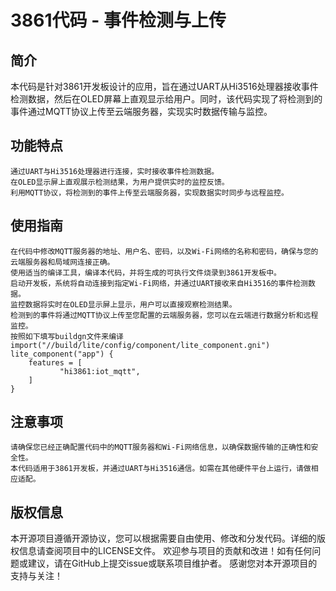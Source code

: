 

# 3861代码 - 事件检测与上传
## 简介
本代码是针对3861开发板设计的应用，旨在通过UART从Hi3516处理器接收事件检测数据，然后在OLED屏幕上直观显示给用户。同时，该代码实现了将检测到的事件通过MQTT协议上传至云端服务器，实现实时数据传输与监控。
## 功能特点
    通过UART与Hi3516处理器进行连接，实时接收事件检测数据。
    在OLED显示屏上直观展示检测结果，为用户提供实时的监控反馈。
    利用MQTT协议，将检测到的事件上传至云端服务器，实现数据实时同步与远程监控。
## 使用指南
    在代码中修改MQTT服务器的地址、用户名、密码，以及Wi-Fi网络的名称和密码，确保与您的云端服务器和局域网连接正确。
    使用适当的编译工具，编译本代码，并将生成的可执行文件烧录到3861开发板中。
    启动开发板，系统将自动连接到指定Wi-Fi网络，并通过UART接收来自Hi3516的事件检测数据。
    监控数据将实时在OLED显示屏上显示，用户可以直接观察检测结果。
    检测到的事件将通过MQTT协议上传至您配置的云端服务器，您可以在云端进行数据分析和远程监控。
    按照如下填写buildgn文件来编译 
    import("//build/lite/config/component/lite_component.gni")
    lite_component("app") {
        features = [
               "hi3861:iot_mqtt",
        ]
    }     

## 注意事项
    请确保您已经正确配置代码中的MQTT服务器和Wi-Fi网络信息，以确保数据传输的正确性和安全性。
    本代码适用于3861开发板，并通过UART与Hi3516通信。如需在其他硬件平台上运行，请做相应适配。
## 版权信息
本开源项目遵循开源协议，您可以根据需要自由使用、修改和分发代码。详细的版权信息请查阅项目中的LICENSE文件。
欢迎参与项目的贡献和改进！如有任何问题或建议，请在GitHub上提交issue或联系项目维护者。
感谢您对本开源项目的支持与关注！
